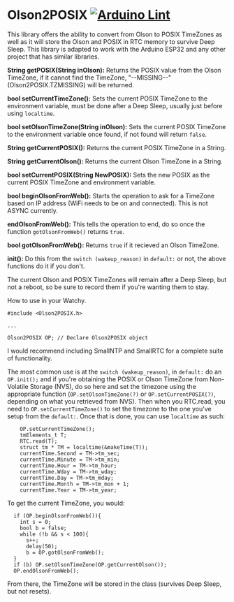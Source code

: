 # Olson2POSIX  [![Arduino Lint](https://github.com/GuruSR/Olson2POSIX/actions/workflows/main.yml/badge.svg)](https://github.com/GuruSR/Olson2POSIX/actions/workflows/main.yml)
This library offers the ability to convert from Olson to POSIX TimeZones as well as it will store the Olson and POSIX in RTC memory to survive Deep Sleep.  This library is adapted to work with the Arduino ESP32 and any other project that has similar libraries.

**String getPOSIX(String inOlson):** Returns the POSIX value from the Olson TimeZone, if it cannot find the TimeZone, "--MISSING--" (Olson2POSIX.TZMISSING) will be returned.

**bool setCurrentTimeZone():**  Sets the current POSIX TimeZone to the environment variable, must be done after a Deep Sleep, usually just before using `localtime`.

**bool setOlsonTimeZone(String inOlson):**  Sets the current POSIX TimeZone to the environment variable once found, if not found will return `false`.

**String getCurrentPOSIX():**  Returns the current POSIX TimeZone in a String.

**String getCurrentOlson():**  Returns the current Olson TimeZone in a String.

**bool setCurrentPOSIX(String NewPOSIX):**  Sets the new POSIX as the current POSIX TimeZone and environment variable.

**bool beginOlsonFromWeb():**  Starts the operation to ask for a TimeZone based on IP address (WiFi needs to be on and connected).  This is not ASYNC currently.

**endOlsonFromWeb():**  This tells the operation to end, do so once the function `gotOlsonFromWeb()` returns `true`.

**bool gotOlsonFromWeb():**  Returns `true` if it recieved an Olson TimeZone.

**init():**  Do this from the `switch (wakeup_reason)` in `default:` or not, the above functions do it if you don't.

The current Olson and POSIX TimeZones will remain after a Deep Sleep, but not a reboot, so be sure to record them if you're wanting them to stay.

How to use in your Watchy.

`#include <Olson2POSIX.h>`

`...`

`Olson2POSIX OP; // Declare Olson2POSIX object`

I would recommend including SmallNTP and SmallRTC for a complete suite of functionality.

The most common use is at the `switch (wakeup_reason)`, in `default:` do an `OP.init();` and if you're obtaining the POSIX or Olson TimeZone from Non-Volatile Storage (NVS), do so here and set the timezone using the appropriate function (`OP.setOlsonTimeZone(?)` or `OP.setCurrentPOSIX(?)`, depending on what you retrieved from NVS).
Then when you RTC.read, you need to `OP.setCurrentTimeZone()` to set the timezone to the one you've setup from the `default:`.  Once that is done, you can use `localtime` as such:
```
    OP.setCurrentTimeZone();
    tmElements_t T;
    RTC.read(T);
    struct tm * TM = localtime(&makeTime(T));
    currentTime.Second = TM->tm_sec;
    currentTime.Minute = TM->tm_min;
    currentTime.Hour = TM->tm_hour;
    currentTime.Wday = TM->tm_wday;
    currentTime.Day = TM->tm_mday;
    currentTime.Month = TM->tm_mon + 1;
    currentTime.Year = TM->tm_year;
```

To get the current TimeZone, you would:

```
  if (OP.beginOlsonFromWeb()){
    int s = 0;
    bool b = false;
    while (!b && s < 100){
      s++; 
      delay(50);
      b = OP.gotOlsonFromWeb();
  }
  if (b) OP.setOlsonTimeZone(OP.getCurrentOlson());
  OP.endOlsonFromWeb();
```

From there, the TimeZone will be stored in the class (survives Deep Sleep, but not resets).

